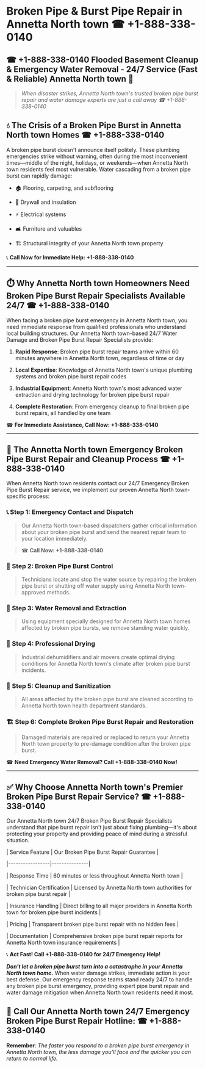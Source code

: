 # Broken Pipe & Burst Pipe Repair in Annetta North town ☎ +1-888-338-0140  
## ☎ +1-888-338-0140 Flooded Basement Cleanup & Emergency Water Removal - 24/7 Service (Fast & Reliable) Annetta North town 🚨  

> *When disaster strikes, Annetta North town's trusted broken pipe burst repair and water damage experts are just a call away ☎ +1-888-338-0140*  

## 💧 The Crisis of a Broken Pipe Burst in Annetta North town Homes ☎ +1-888-338-0140  

A broken pipe burst doesn't announce itself politely. These plumbing emergencies strike without warning, often during the most inconvenient times—middle of the night, holidays, or weekends—when Annetta North town residents feel most vulnerable. Water cascading from a broken pipe burst can rapidly damage:  

* 🏠 Flooring, carpeting, and subflooring  
* 🧱 Drywall and insulation  
* ⚡ Electrical systems  
* 🛋️ Furniture and valuables  
* 🏗️ Structural integrity of your Annetta North town property  

📞 **Call Now for Immediate Help: +1-888-338-0140**  

---  

## ⏱️ Why Annetta North town Homeowners Need Broken Pipe Burst Repair Specialists Available 24/7 ☎ +1-888-338-0140  

When facing a broken pipe burst emergency in Annetta North town, you need immediate response from qualified professionals who understand local building structures. Our Annetta North town-based 24/7 Water Damage and Broken Pipe Burst Repair Specialists provide:  

1. **Rapid Response**: Broken pipe burst repair teams arrive within 60 minutes anywhere in Annetta North town, regardless of time or day  
2. **Local Expertise**: Knowledge of Annetta North town's unique plumbing systems and broken pipe burst repair codes  
3. **Industrial Equipment**: Annetta North town's most advanced water extraction and drying technology for broken pipe burst repair  
4. **Complete Restoration**: From emergency cleanup to final broken pipe burst repairs, all handled by one team  

☎ **For Immediate Assistance, Call Now: +1-888-338-0140**  

---  

## 🔧 The Annetta North town Emergency Broken Pipe Burst Repair and Cleanup Process ☎ +1-888-338-0140  

When Annetta North town residents contact our 24/7 Emergency Broken Pipe Burst Repair service, we implement our proven Annetta North town-specific process:  

### 📞 Step 1: Emergency Contact and Dispatch  
> Our Annetta North town-based dispatchers gather critical information about your broken pipe burst and send the nearest repair team to your location immediately.  
> ☎ **Call Now: +1-888-338-0140**  

### 🚿 Step 2: Broken Pipe Burst Control  
> Technicians locate and stop the water source by repairing the broken pipe burst or shutting off water supply using Annetta North town-approved methods.  

### 🌊 Step 3: Water Removal and Extraction  
> Using equipment specially designed for Annetta North town homes affected by broken pipe bursts, we remove standing water quickly.  

### 💨 Step 4: Professional Drying  
> Industrial dehumidifiers and air movers create optimal drying conditions for Annetta North town's climate after broken pipe burst incidents.  

### 🧼 Step 5: Cleanup and Sanitization  
> All areas affected by the broken pipe burst are cleaned according to Annetta North town health department standards.  

### 🏗️ Step 6: Complete Broken Pipe Burst Repair and Restoration  
> Damaged materials are repaired or replaced to return your Annetta North town property to pre-damage condition after the broken pipe burst.  

☎ **Need Emergency Water Removal? Call +1-888-338-0140 Now!**  

---  

## ✅ Why Choose Annetta North town's Premier Broken Pipe Burst Repair Service? ☎ +1-888-338-0140  

Our Annetta North town 24/7 Broken Pipe Burst Repair Specialists understand that pipe burst repair isn't just about fixing plumbing—it's about protecting your property and providing peace of mind during a stressful situation.  

| Service Feature | Our Broken Pipe Burst Repair Guarantee |  
|-----------------|---------------|  
| Response Time | 60 minutes or less throughout Annetta North town |  
| Technician Certification | Licensed by Annetta North town authorities for broken pipe burst repair |  
| Insurance Handling | Direct billing to all major providers in Annetta North town for broken pipe burst incidents |  
| Pricing | Transparent broken pipe burst repair with no hidden fees |  
| Documentation | Comprehensive broken pipe burst repair reports for Annetta North town insurance requirements |  

📞 **Act Fast! Call +1-888-338-0140 for 24/7 Emergency Help!**  

***Don't let a broken pipe burst turn into a catastrophe in your Annetta North town home.*** When water damage strikes, immediate action is your best defense. Our emergency response teams stand ready 24/7 to handle any broken pipe burst emergency, providing expert pipe burst repair and water damage mitigation when Annetta North town residents need it most.  

## 📱 Call Our Annetta North town 24/7 Emergency Broken Pipe Burst Repair Hotline: ☎ +1-888-338-0140  

**Remember**: *The faster you respond to a broken pipe burst emergency in Annetta North town, the less damage you'll face and the quicker you can return to normal life.*